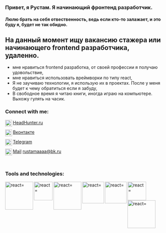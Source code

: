 ### Привет, я Рустам. Я начинающий фронтенд разработчик.

#### Люлю брать на себя отвественность, ведь если кто-то залажает, и это буду я, будет не так обидно.

## На данный момент ищу вакансию стажера или начинающего frontend разработчика, удаленно.
- мне нравиться frontend разработка, от своей профессии я получаю удовольствие,
- мне нравиться использовать вреймворки по типу react,
- Я не заучиваю технологии, я использую их в проектах. После у меня будет к чему обратиться если я забуду,
- В свободное время я читаю книги, иногда играю на компьютере. Выхожу гулять на часик.

### Connect with me:

<img align="left" alt="headhunter" width="22px" src="https://upload.wikimedia.org/wikipedia/commons/7/79/HeadHunter_logo.png" />[HeadHunter.ru](https://hh.ru/resume/dc361442ff07787a170039ed1f314a4e42476c)

<img align="left" alt="Вконтактеr" width="22px" src="https://laudicast.ru/wp-content/uploads/2019/11/%D0%B2%D0%BA-%D0%BB%D0%BE%D0%B3%D0%BE.jpg" />[Вконтакте](https://vk.com/uie_n)

<img align="left" alt="Telegram" width="22px" src="https://upload.wikimedia.org/wikipedia/commons/5/5c/Telegram_Messenger.png" />[Telegram](https://t.me/uie_n)

<img align="left" alt="Mail" width="22px" src="https://yt3.ggpht.com/ytc/AKedOLRX8I2ukDMMR-bgpPKyeCkYTQMku2PRWDOw5CGTYw=s900-c-k-c0x00ffffff-no-rj" />[Mail](https://mail.ru) rustamaaaa@bk.ru

<br/>

### Tools and technologies:

<img align="left" alt="react=" width="90px" src="https://upload.wikimedia.org/wikipedia/commons/thumb/a/a7/React-icon.svg/170px-React-icon.svg.png" />
<img align="left" alt="react=" width="60px" src="https://www.softprime.net/uploads/posts/2017-10/1509367594_html5-video-player_logo.jpg" />
<img align="left" alt="react=" width="90px" src="https://w7.pngwing.com/pngs/604/592/png-transparent-css3-cascading-style-sheets-logo-html-beautify-blue-angle-text.png" />
<img align="left" alt="react=" width="70px" src="https://webdesign-master.ru/img/thumbs/@1x/tools/sass/sass-cover.jpg" />
<img align="left" alt="react=" width="70px" src="https://pbs.twimg.com/profile_images/1410632439370641409/Pt-7RucE.jpg" />
<img align="left" alt="react=" width="60px" src="https://html5hive.org/wp-content/uploads/2014/06/js_800x800.jpg" />
<img align="left" alt="react=" width="90px" src="https://encrypted-tbn0.gstatic.com/images?q=tbn:ANd9GcQ_Wvm5kZY6LRVRObR3IR3jLqskdk1vQ08KS0kWcJL2eE8A1d2PFr3-OceOO9vMiBSSnzQ&usqp=CAU" />

<!--
**andpigge/andpigge** is a ✨ _special_ ✨ repository because its `README.md` (this file) appears on your GitHub profile.

Here are some ideas to get you started:

- 🔭 I’m currently working on ...
- 🌱 I’m currently learning ...
- 👯 I’m looking to collaborate on ...
- 🤔 I’m looking for help with ...
- 💬 Ask me about ...
- 📫 How to reach me: ...
- 😄 Pronouns: ...
- ⚡ Fun fact: ...
-->
